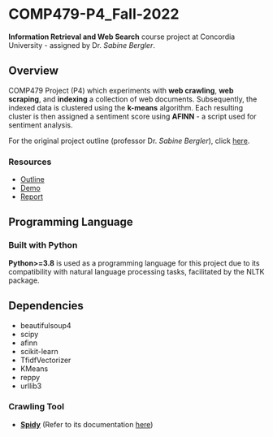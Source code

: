 # COMP479-P4_Fall-2022

**Information Retrieval and Web Search** course project at Concordia University - assigned by Dr. _Sabine Bergler_.

## Overview

COMP479 Project (P4) which experiments with **web crawling**, **web scraping**, and **indexing** a collection of web documents. Subsequently, the indexed data is clustered using the **k-means** algorithm. Each resulting cluster is then assigned a sentiment score using **AFINN** - a script used for sentiment analysis.

For the original project outline (professor Dr. _Sabine Bergler_), click [here](/p4.pdf).

### Resources

- [Outline](/p4.pdf)
- [Demo](/deliverables/demo.pdf)
- [Report](/deliverables/report.pdf)

## Programming Language

### Built with Python

**Python>=3.8** is used as a programming language for this project due to its compatibility with natural language processing tasks, facilitated by the NLTK package.

## Dependencies

- beautifulsoup4
- scipy
- afinn
- scikit-learn
- TfidfVectorizer
- KMeans
- reppy
- urllib3

### Crawling Tool

- [**Spidy**](https://github.com/rivermont/spidy) (Refer to its documentation [here](/project/spider-docs))
